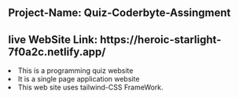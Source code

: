 <h2 className="text-3xl">Project-Name: Quiz-Coderbyte-Assingment</h2>
<h2 className="text-3xl">live WebSite Link: https://heroic-starlight-7f0a2c.netlify.app/</h2>

<li>This is a programming quiz website</li>
<li>It is a single page application website</li>
<li>This web site uses tailwind-CSS FrameWork.</li>